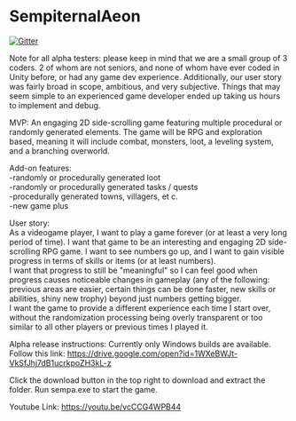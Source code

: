 # SempiternalAeon



[![Gitter](https://badges.gitter.im/Join%20Chat.svg)](https://gitter.im/Sempiternal-Aeon/Lobby?utm_source=badge&utm_medium=badge&utm_campaign=pr-badge&utm_content=badge)

Note for all alpha testers:
  please keep in mind that we are a small group of 3 coders. 2 of whom are not seniors, and none of whom have ever coded in Unity before, or had any game dev experience.  Additionally, our user story was fairly broad in scope, ambitious, and very subjective. 
  Things that may seem simple to an experienced game developer ended up taking us hours to implement and debug.



MVP: An engaging 2D side-scrolling game featuring multiple procedural or randomly generated elements.
The game will be RPG and exploration based, meaning it will include combat, monsters, loot, a leveling system, and a branching overworld.

Add-on features:  
-randomly or procedurally generated loot  
-randomly or procedurally generated tasks / quests   
-procedurally generated towns, villagers,  et c.  
-new game plus  


User story:   
As a videogame player, I want to play a game forever (or at least a very long period of time). I want that game to be an interesting and engaging 2D side-scrolling RPG game.
I want to see numbers go up, and I want to gain visible progress in terms of skills or items (or at least numbers).  
I want that progress to still be "meaningful" so I can feel good when progress causes noticeable changes in gameplay
(any of the following: previous areas are easier, certain things can be done faster, new skills or abilities, shiny new trophy)
beyond just numbers getting bigger.  
I want the game to provide a different experience each time I start over, without the randomization processing being overly transparent or too similar to all other players or previous times I played it.  


Alpha release instructions: Currently only Windows builds are available.
Follow this link: https://drive.google.com/open?id=1WXeBWJt-VkSfJhj7dB1ucrkpoZH3kL-z

Click the download button in the top right to download and extract the folder. Run sempa.exe to start the game.

Youtube Link: https://youtu.be/vcCCG4WPB44
